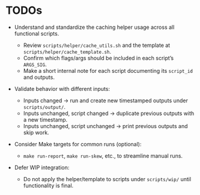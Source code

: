 # TODOs

- Understand and standardize the caching helper usage across all functional scripts.
  - Review `scripts/helper/cache_utils.sh` and the template at `scripts/helper/cache_template.sh`.
  - Confirm which flags/args should be included in each script’s `ARGS_SIG`.
  - Make a short internal note for each script documenting its `script_id` and outputs.

- Validate behavior with different inputs:
  - Inputs changed → run and create new timestamped outputs under `scripts/output/`.
  - Inputs unchanged, script changed → duplicate previous outputs with a new timestamp.
  - Inputs unchanged, script unchanged → print previous outputs and skip work.

- Consider Make targets for common runs (optional):
  - `make run-report`, `make run-skew`, etc., to streamline manual runs.

- Defer WIP integration:
  - Do not apply the helper/template to scripts under `scripts/wip/` until functionality is final.

